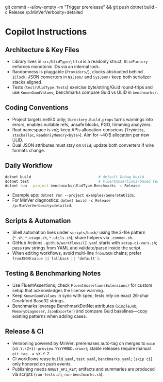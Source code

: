 git commit --allow-empty -m "Trigger prerelease" && git push
dotnet build -c Release /p:MinVerVerbosity=detailed
# Copilot Instructions

## Architecture & Key Files
- Library lives in `src/UlidType/`; `Ulid` is a readonly struct, `UlidFactory` enforces monotonic IDs via an internal lock.
- Randomness is pluggable (`Providers/`), clocks abstracted behind `IClock`; JSON converters in `NsJson/` and `SysJson/` keep both serializer stacks aligned.
- Tests (`test/UlidType.Tests`) exercise byte/string/Guid round-trips and use `KnownGoodValues`; benchmarks compare Guid vs ULID in `benchmarks/`.

## Coding Conventions
- Project targets net9.0 only; `Directory.Build.props` turns warnings into errors, enables nullable refs, unsafe blocks, PGO, trimming analyzers.
- Root namespace is `vm2`; keep APIs allocation-conscious (`TryWrite`, `stackalloc`, `ReadOnlyMemory<byte>`). Aim for ~40 B allocation per new ULID.
- Dual JSON attributes must stay on `Ulid`; update both converters if wire formats change.

## Daily Workflow
```bash
dotnet build                               # default Debug build
dotnet test                                # FluentAssertions-based tests
dotnet run --project benchmarks/UlidType.Benchmarks -c Release
```
- Example app: `dotnet run --project examples/GenerateUlids`.
- For MinVer diagnostics: `dotnet build -c Release /p:MinVerVerbosity=detailed`.

## Scripts & Automation
- Shell automation lives under `scripts/bash/` using the 3-file pattern (`*.sh`, `*.usage.sh`, `*.utils.sh`); share helpers via `_common.sh`.
- GitHub Actions `.github/workflows/CI.yaml` starts with `setup-ci-vars.sh`; pass raw strings from YAML and validate/parse inside the script.
- When editing workflows, avoid multi-line `fromJSON` chains; prefer `fromJSON(value || fallback || 'default')`.

## Testing & Benchmarking Notes
- Use FluentAssertions; check `FluentAssertionsExtensions/` for custom setup that acknowledges the license warning.
- Keep `KnownGoodValues` in sync with spec; tests rely on exact 26-char Crockford Base32 strings.
- Benchmarks leverage BenchmarkDotNet attributes (`SimpleJob`, `MemoryDiagnoser`, `JsonExporter`) and compare Guid baselines—copy existing patterns when adding cases.

## Release & CI
- Versioning powered by MinVer: prereleases auto-tag on merges to `main` (`vX.Y.(Z+1)-preview.YYYYMMDD.<run>`); stable releases require manual `git tag -a vX.Y.Z`.
- CI workflows reuse `build.yaml`, `test.yaml`, `benchmarks.yaml`; `[skip ci]` only honored on push events.
- Publishing needs `NUGET_API_KEY`; artifacts and summaries are produced via scripts (`run-tests.sh`, `run-benchmarks.sh`).
